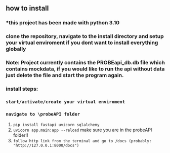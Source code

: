 ## how to install

### *this project has been made with python 3.10
### clone the repository, navigate to the install directory and setup your virtual enviroment if you dont want to install everything globally
### Note: Project currently contains the PROBEapi_db.db file which contains mockdata, if you would like to run the api without data just delete the file and start the program again.

### install steps: 

### `start/activate/create your virtual enviroment`
### `navigate to \probeAPI folder`
1. `pip install fastapi uvicorn sqlalchemy`
2. `uvicorn app.main:app --reload` make sure you are in the probeAPI folder!!
3. `follow http link from the terminal and go to /docs (probably: "http://127.0.0.1:8000/docs")`
